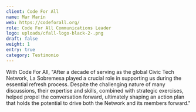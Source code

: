 ```yaml
---
client: Code For All
name: Mar Marín
web: https://codeforall.org/
role: Code For All Communications Leader
logo: uploads/cfall-logo-black-2-.png
draft: false
weight: 1
entry: true
category: Testimonio
---
```


With Code For All, "After a decade of serving as the global Civic Tech Network, La Sobremesa played a crucial role in supporting us during the essential refresh process. Despite the challenging nature of many discussions, their expertise and skills, combined with strategic exercises, helped propel the conversation forward, ultimately shaping an action plan that holds the potential to drive both the Network and its members forward."